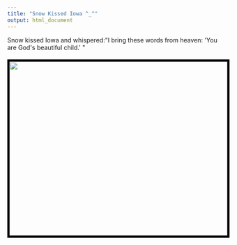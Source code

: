 ```yaml
---
title: "Snow Kissed Iowa ^_^"
output: html_document
---
```



<p>Snow kissed Iowa and whispered:"I bring these words from heaven: 'You are God's beautiful child.' "</p>

<p style="text-align: center;"><a href="http://linhui.org/images/posts/2015-11-21snow.jpg"><img class="aligncenter  
wp-image-222" style="margin-top: 5px; margin-bottom: 5px; border-width: 5px; border-color: black; border-style: solid;" title="cofirst_day2" src="http://linhui.org/images/posts/2015-11-21snow.jpg" alt="" width="500" height="400" /></a></p>


